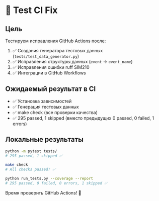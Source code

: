 # 🧪 Test CI Fix

## Цель
Тестируем исправления GitHub Actions после:

1. ✅ Создания генератора тестовых данных (`tests/test_data_generator.py`)
2. ✅ Исправления структуры данных (`event` → `event_name`)
3. ✅ Исправления ошибки ruff SIM210
4. ✅ Интеграции в GitHub Workflows

## Ожидаемый результат в CI
- ✅ Установка зависимостей
- ✅ Генерация тестовых данных
- ✅ make check (все проверки качества)
- ✅ 295 passed, 1 skipped (вместо предыдущих 0 passed, 0 failed, 1 errors)

## Локальные результаты
```bash
python -m pytest tests/
# 295 passed, 1 skipped ✅

make check
# All checks passed! ✅

python run_tests.py --coverage --report
# 295 passed, 0 failed, 0 errors, 1 skipped ✅
```

Время проверить GitHub Actions! 🚀 
